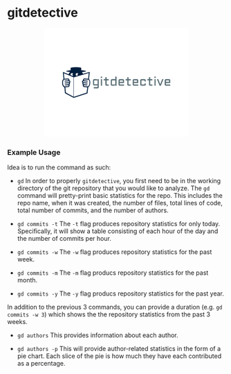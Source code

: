 # gitdetective

<div align="center">
  <img src="https://github.com/zayaanra/gitdetective/blob/main/assets/gitdetective-high-resolution-logo.png" height="250">
</div>

### Example Usage
Idea is to run the command as such:
- `gd`
In order to properly `gitdetective`, you first need to be in the working directory of the git repository that you would like to analyze. The `gd` command will pretty-print basic statistics for the repo. This includes the repo name, when it was created, the number of files, total lines of code, total number of commits, and the number of authors.

- `gd commits -t`
The `-t` flag produces repository statistics for only today. Specifically, it will show a table consisting of each hour of the day and the number of commits per hour.

- `gd commits -w`
The `-w` flag produces repository statistics for the past week.

- `gd commits -m`
The `-m` flag producs repository statistics for the past month.

- `gd commits -y`
The `-y` flag producs repository statistics for the past year.

In addition to the previous 3 commands, you can provide a duration (e.g. `gd commits -w 3`) which shows the the repository statistics from the past 3 weeks.

- `gd authors`
This provides information about each author.

- `gd authors -p`
This will provide author-related statistics in the form of a pie chart. Each slice of the pie is how much they have each contributed as a percentage.









